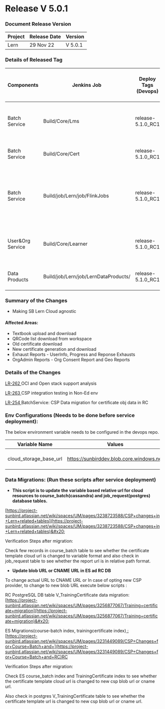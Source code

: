 # Release V 5.0.1

### Document Release Version <a href="#document-release-version" id="document-release-version"></a>

| Project | Release Date | Version |
| ------- | ------------ | ------- |
| Lern    | 29 Nov 22    | V 5.0.1 |

### Details of Released Tag

| Components        | Jenkins Job                          | Deploy Tags (Devops) | Build Tags (Github Repo Tags)                                                                                                                                                                                                | Github Repository                                                                                                | Comments                                                                                 |
| ----------------- | ------------------------------------ | -------------------- | ---------------------------------------------------------------------------------------------------------------------------------------------------------------------------------------------------------------------------- | ---------------------------------------------------------------------------------------------------------------- | ---------------------------------------------------------------------------------------- |
| Batch Service     | Build/Core/Lms                       | release-5.1.0\_RC1   | sunbird-course-service : [release-5.0.1\_RC2](https://github.com/Sunbird-Lern/sunbird-course-service/releases/tag/release-5.0.1\_RC2)                                                                                        | [https://github.com/Sunbird-Lern/sunbird-course-service](https://github.com/Sunbird-Lern/sunbird-course-service) |                                                                                          |
| Batch Service     | Build/Core/Cert                      | release-5.1.0\_RC1   | cert-service : [release-5.0.1\_RC2](https://github.com/Sunbird-Lern/cert-service/releases/tag/release-5.0.1\_RC2)                                                                                                            | [https://github.com/Sunbird-Lern/cert-service](https://github.com/Sunbird-Lern/cert-service)                     |                                                                                          |
| Batch Service     | Build/job/Lern/job/FlinkJobs         | release-5.1.0\_RC1   | data-pipeline : [release-5.0.1\_RC1](https://github.com/Sunbird-Lern/data-pipeline/releases/tag/release-5.0.1\_RC1)                                                                                                          | [https://github.com/Sunbird-Lern/data-pipeline](https://github.com/Sunbird-Lern/data-pipeline)                   | Collection-cert-pre-processor, Collection-certificate-generator jobs need to be deployed |
| User\&Org Service | Build/Core/Learner                   | release-5.1.0\_RC1   | sunbird-lms-service : [ **** ](https://github.com/Sunbird-Lern/sunbird-lms-service/releases/tag/release-5.0.0\_RC1)[release-5.0.1\_RC1](https://github.com/Sunbird-Lern/sunbird-lms-service/releases/tag/release-5.0.1\_RC1) | [https://github.com/Sunbird-Lern/sunbird-lms-service](https://github.com/Sunbird-Lern/sunbird-lms-service)       |                                                                                          |
| Data Products     | Build/job/Lern/job/LernDataProducts/ | release-5.1.0\_RC1   | data-products : [release-5.0.1\_RC1](https://github.com/Sunbird-Lern/data-products/releases/tag/release-5.0.1\_RC1)                                                                                                          | [https://github.com/Sunbird-Lern/data-products](https://github.com/Sunbird-Lern/data-products)                   |                                                                                          |

### **Summary of the Changes** <a href="#1.-summary-of-the-changes" id="1.-summary-of-the-changes"></a>

* Making SB Lern Cloud agnostic

#### Affected Areas:

* Textbook upload and download&#x20;
* QRCode list download from workspace
* Old certificate download
* New certificate generation and download
* Exhaust Reports - UserInfo, Progress and Reponse Exhausts
* OrgAdmin Reports - Org Consent Report and Geo Reports

### Details of the Changes

[LR-262 ](https://project-sunbird.atlassian.net/browse/LR-262)OCI and Open stack support analysis

[LR-263 ](https://project-sunbird.atlassian.net/browse/LR-263)CSP integration testing in Non-Ed env

[LR-254 ](https://project-sunbird.atlassian.net/browse/LR-254)BatchService: CSP Data migration for certificate obj data in RC



### Env Configurations (Needs to be done before service deployment):

The below environment variable needs to be configured in the devops repo.

| Variable Name             | Values                                   | Comments                   |
| ------------------------- | ---------------------------------------- | -------------------------- |
| cloud\_storage\_base\_url | https://sunbirddev.blob.core.windows.net | To store the CSP base path |

### Data Migrations: (Run these scripts after service deployment)

* **This script is to update the variable based relative url for cloud resources to course\_batch(cassandra) and job\_request(postgres) database tables.**            &#x20;

[https://project-sunbird.atlassian.net/wiki/spaces/UM/pages/3238723588/CSP+changes+in+Lern+related+tables](https://project-sunbird.atlassian.net/wiki/spaces/UM/pages/3238723588/CSP+changes+in+Lern+related+tables)&#x20;

Verification Steps after migration:

Check few records in course\_batch table to see whether the certificate template cloud url is changed to variable format and also check in job\_request table to see whether the report url is in relative path format.

* **Update blob URL  or CNAME URL in ES ad RC DB**

To change actual URL to CNAME URL  or In case of opting new CSP provider, to change to new       blob URL execute below scripts :&#x20;

RC PostgreSQL DB table V\_TrainingCertificate data migration: [https://project-sunbird.atlassian.net/wiki/spaces/UM/pages/3256877067/Training+certificate+migration](https://project-sunbird.atlassian.net/wiki/spaces/UM/pages/3256877067/Training+certificate+migration)&#x20;

ES Migrations(course-batch index, trainingcertificate index)[ : ](https://project-sunbird.atlassian.net/wiki/spaces/UM/pages/3231449089/CSP+Changes+for+Course+Batch+and+RC)[https://project-sunbird.atlassian.net/wiki/spaces/UM/pages/3231449089/CSP+Changes+for+Course+Batch+and+](https://project-sunbird.atlassian.net/wiki/spaces/UM/pages/3231449089/CSP+Changes+for+Course+Batch+and+RC)RC

Verification Steps after migration:

Check ES course\_batch index and TrainingCertificate index to see whether the certificate template cloud url is changed to new csp blob url or cname url. &#x20;

Also check in postgres V\_TrainingCertificate table to see whether the certificate template url is changed to new csp blob url or cname url.&#x20;





